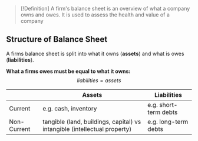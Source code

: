 

>[!Definition]
>A firm's balance sheet is an overview of what a company owns and owes. It is used to assess the health and value of a company
## Structure of Balance Sheet

A firms balance sheet is split into what it owns (**assets**) and what is owes (**liabilities**). 

**What a firms owes must be equal to what it owns:**
$$liabilities=assets$$

|             | Assets                       | Liabilities           |
| ----------- | ---------------------------- | --------------------- |
| Current     | e.g. cash, inventory         | e.g. short-term debts |
| Non-Current | tangible (land, buildings, capital) vs intangible (intellectual property)| e.g. long-term debts  |

